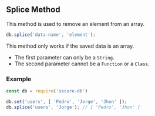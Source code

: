 ## Splice Method

This method is used to remove an element from an array.

```javascript
db.splice('data-name', 'element');
```

This method only works if the saved data is an array.
* The first parameter can only be a `String`.
* The second parameter cannot be a `Function` or a `Class`.

### Example

```javascript
const db = require('secure-db')

db.set('users', [ 'Pedro', 'Jorge', 'Jhon' ]);
db.splice('users', 'Jorge'); // [ 'Pedro', 'Jhon' ]
```
